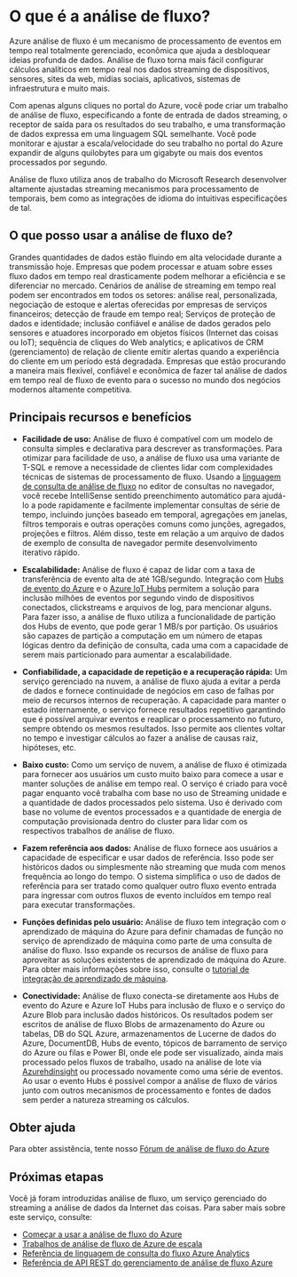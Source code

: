 <properties 
    pageTitle="Introdução ao fluxo Analytics | Microsoft Azure" 
    description="Saiba mais sobre a análise de fluxo, um serviço gerenciado que ajuda a analisar dados de streaming de Internet das coisas (IoT) em tempo real." 
    keywords="análise como um serviço, gerenciado serviços, processamento de fluxo, streaming analytics, qual é a análise de fluxo"
    services="stream-analytics" 
    documentationCenter="" 
    authors="jeffstokes72" 
    manager="jhubbard" 
    editor="cgronlun"/>

<tags 
    ms.service="stream-analytics" 
    ms.devlang="na" 
    ms.topic="get-started-article" 
    ms.tgt_pltfrm="na" 
    ms.workload="data-services" 
    ms.date="09/26/2016" 
    ms.author="jeffstok"/>


# <a name="what-is-stream-analytics"></a>O que é a análise de fluxo?

Azure análise de fluxo é um mecanismo de processamento de eventos em tempo real totalmente gerenciado, econômica que ajuda a desbloquear ideias profunda de dados. Análise de fluxo torna mais fácil configurar cálculos analíticos em tempo real nos dados streaming de dispositivos, sensores, sites da web, mídias sociais, aplicativos, sistemas de infraestrutura e muito mais.

Com apenas alguns cliques no portal do Azure, você pode criar um trabalho de análise de fluxo, especificando a fonte de entrada de dados streaming, o receptor de saída para os resultados do seu trabalho, e uma transformação de dados expressa em uma linguagem SQL semelhante. Você pode monitorar e ajustar a escala/velocidade do seu trabalho no portal do Azure expandir de alguns quilobytes para um gigabyte ou mais dos eventos processados por segundo.

Análise de fluxo utiliza anos de trabalho do Microsoft Research desenvolver altamente ajustadas streaming mecanismos para processamento de temporais, bem como as integrações de idioma do intuitivas especificações de tal.

## <a name="what-can-i-use-stream-analytics-for"></a>O que posso usar a análise de fluxo de?
Grandes quantidades de dados estão fluindo em alta velocidade durante a transmissão hoje. Empresas que podem processar e atuam sobre esses fluxo dados em tempo real drasticamente podem melhorar a eficiência e se diferenciar no mercado. Cenários de análise de streaming em tempo real podem ser encontrados em todos os setores: análise real, personalizada, negociação de estoque e alertas oferecidas por empresas de serviços financeiros; detecção de fraude em tempo real; Serviços de proteção de dados e identidade; inclusão confiável e análise de dados gerados pelo sensores e atuadores incorporado em objetos físicos (Internet das coisas ou IoT); sequência de cliques do Web analytics; e aplicativos de CRM (gerenciamento) de relação de cliente emitir alertas quando a experiência do cliente em um período está degradada. Empresas que estão procurando a maneira mais flexível, confiável e econômica de fazer tal análise de dados em tempo real de fluxo de evento para o sucesso no mundo dos negócios modernos altamente competitiva.

## <a name="key-capabilities-and-benefits"></a>Principais recursos e benefícios
-   **Facilidade de uso:** Análise de fluxo é compatível com um modelo de consulta simples e declarativa para descrever as transformações. Para otimizar para facilidade de uso, a análise de fluxo usa uma variante de T-SQL e remove a necessidade de clientes lidar com complexidades técnicas de sistemas de processamento de fluxo. Usando a [linguagem de consulta de análise de fluxo](https://msdn.microsoft.com/library/azure/dn834998.aspx) no editor de consultas no navegador, você recebe IntelliSense sentido preenchimento automático para ajudá-lo a pode rapidamente e facilmente implementar consultas de série de tempo, incluindo junções baseado em temporal, agregações em janelas, filtros temporais e outras operações comuns como junções, agregados, projeções e filtros. Além disso, teste em relação a um arquivo de dados de exemplo de consulta de navegador permite desenvolvimento iterativo rápido.  

-   **Escalabilidade:** Análise de fluxo é capaz de lidar com a taxa de transferência de evento alta de até 1GB/segundo. Integração com [Hubs de evento do Azure](https://azure.microsoft.com/services/event-hubs/) e o [Azure IoT Hubs](https://azure.microsoft.com/services/iot-hub/) permitem a solução para inclusão milhões de eventos por segundo vindo de dispositivos conectados, clickstreams e arquivos de log, para mencionar alguns. Para fazer isso, a análise de fluxo utiliza a funcionalidade de partição dos Hubs de evento, que pode gerar 1 MB/s por partição. Os usuários são capazes de partição a computação em um número de etapas lógicas dentro da definição de consulta, cada uma com a capacidade de serem mais particionado para aumentar a escalabilidade.  

-   **Confiabilidade, a capacidade de repetição e a recuperação rápida:** Um serviço gerenciado na nuvem, a análise de fluxo ajuda a evitar a perda de dados e fornece continuidade de negócios em caso de falhas por meio de recursos internos de recuperação. A capacidade para manter o estado internamente, o serviço fornece resultados repetitivo garantindo que é possível arquivar eventos e reaplicar o processamento no futuro, sempre obtendo os mesmos resultados. Isso permite aos clientes voltar no tempo e investigar cálculos ao fazer a análise de causas raiz, hipóteses, etc.  

-   **Baixo custo:** Como um serviço de nuvem, a análise de fluxo é otimizada para fornecer aos usuários um custo muito baixo para comece a usar e manter soluções de análise em tempo real. O serviço é criado para você pagar enquanto você trabalha com base no uso de Streaming unidade e a quantidade de dados processados pelo sistema. Uso é derivado com base no volume de eventos processados e a quantidade de energia de computação provisionada dentro do cluster para lidar com os respectivos trabalhos de análise de fluxo.  

-   **Fazem referência aos dados:** Análise de fluxo fornece aos usuários a capacidade de especificar e usar dados de referência. Isso pode ser históricos dados ou simplesmente não streaming que muda com menos frequência ao longo do tempo. O sistema simplifica o uso de dados de referência para ser tratado como qualquer outro fluxo evento entrada para ingressar com outros fluxos de evento incluídos em tempo real para executar transformações.  

-   **Funções definidas pelo usuário:** Análise de fluxo tem integração com o aprendizado de máquina do Azure para definir chamadas de função no serviço de aprendizado de máquina como parte de uma consulta de análise do fluxo. Isso expande os recursos de análise de fluxo para aproveitar as soluções existentes de aprendizado de máquina do Azure. Para obter mais informações sobre isso, consulte o [tutorial de integração de aprendizado de máquina](stream-analytics-machine-learning-integration-tutorial.md).

-   **Conectividade:** Análise de fluxo conecta-se diretamente aos Hubs de evento do Azure e Azure IoT Hubs para inclusão de fluxo e o serviço do Azure Blob para inclusão dados históricos. Os resultados podem ser escritos de análise de fluxo Blobs de armazenamento do Azure ou tabelas, DB do SQL Azure, armazenamentos de Lucerne de dados do Azure, DocumentDB, Hubs de evento, tópicos de barramento de serviço do Azure ou filas e Power BI, onde ele pode ser visualizado, ainda mais processado pelos fluxos de trabalho, usado na análise de lote via [Azurehdinsight](https://azure.microsoft.com/services/hdinsight/) ou processado novamente como uma série de eventos. Ao usar o evento Hubs é possível compor a análise de fluxo de vários junto com outros mecanismos de processamento e fontes de dados sem perder a natureza streaming os cálculos.  

## <a name="get-help"></a>Obter ajuda
Para obter assistência, tente nosso [Fórum de análise de fluxo do Azure](https://social.msdn.microsoft.com/Forums/en-US/home?forum=AzureStreamAnalytics)

## <a name="next-steps"></a>Próximas etapas
Você já foram introduzidas análise de fluxo, um serviço gerenciado do streaming a análise de dados da Internet das coisas. Para saber mais sobre este serviço, consulte:

- [Começar a usar a análise de fluxo do Azure](stream-analytics-get-started.md)
- [Trabalhos de análise de fluxo de Azure de escala](stream-analytics-scale-jobs.md)
- [Referência de linguagem de consulta do fluxo Azure Analytics](https://msdn.microsoft.com/library/azure/dn834998.aspx)
- [Referência de API REST do gerenciamento de análise de fluxo Azure](https://msdn.microsoft.com/library/azure/dn835031.aspx)

